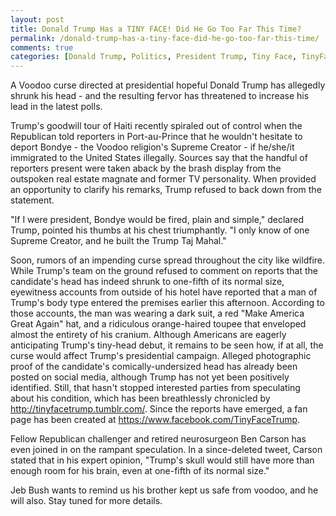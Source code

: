 ```yaml
---
layout: post
title: Donald Trump Has a TINY FACE! Did He Go Too Far This Time?
permalink: /donald-trump-has-a-tiny-face-did-he-go-too-far-this-time/
comments: true
categories: [Donald Trump, Politics, President Trump, Tiny Face, TinyFaceTrump, Trump]
---
```

A Voodoo curse directed at presidential hopeful Donald Trump has allegedly shrunk his head - and the resulting fervor has threatened to increase his lead in the latest polls.

Trump's goodwill tour of Haiti recently spiraled out of control when the Republican told reporters in Port-au-Prince that he wouldn't hesitate to deport Bondye - the Voodoo religion's Supreme Creator - if he/she/it immigrated to the United States illegally. Sources say that the handful of reporters present were taken aback by the brash display from the outspoken real estate magnate and former TV personality. When provided an opportunity to clarify his remarks, Trump refused to back down from the statement.

"If I were president, Bondye would be fired, plain and simple," declared Trump, pointed his thumbs at his chest triumphantly. "I only know of one Supreme Creator, and he built the Trump Taj Mahal."

Soon, rumors of an impending curse spread throughout the city like wildfire. While Trump's team on the ground refused to comment on reports that the candidate's head has indeed shrunk to one-fifth of its normal size, eyewitness accounts from outside of his hotel have reported that a man of Trump's body type entered the premises earlier this afternoon. According to those accounts, the man was wearing a dark suit, a red "Make America Great Again" hat, and a ridiculous orange-haired toupee that enveloped almost the entirety of his cranium.
Although Americans are eagerly anticipating Trump's tiny-head debut, it remains to be seen how, if at all, the curse would affect Trump's presidential campaign. Alleged photographic proof of the candidate's comically-undersized head has already been posted on social media, although Trump has not yet been positively identified. Still, that hasn't stopped interested parties from speculating about his condition, which has been breathlessly chronicled by <a href="http://tinyfacetrump.tumblr.com/" target="_blank">http://tinyfacetrump.tumblr.com/</a>. Since the reports have emerged, a fan page has been created at <a href="https://www.facebook.com/TinyFaceTrump" target="_blank">https://www.facebook.com/TinyFaceTrump</a>.

Fellow Republican challenger and retired neurosurgeon Ben Carson has even joined in on the rampant speculation. In a since-deleted tweet, Carson stated that in his expert opinion, "Trump's skull would still have more than enough room for his brain, even at one-fifth of its normal size."


Jeb Bush wants to remind us his brother kept us safe from voodoo, and he will also.
Stay tuned for more details.
